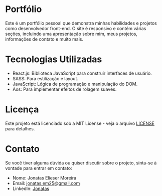 # Portfólio

Este é um portfólio pessoal que demonstra minhas habilidades e projetos como desenvolvedor front-end. O site é responsivo e contém várias seções, incluindo uma apresentação sobre mim, meus projetos, informações de contato e muito mais.

# Tecnologias Utilizadas

- React.js: Biblioteca JavaScript para construir interfaces de usuário.
- SASS: Para estilização e layout.
- JavaScript: Lógica de programação e manipulação do DOM.
- Aos: Para implementar efeitos de rolagem suaves.

# Licença

Este projeto está licenciado sob a MIT License - veja o arquivo [LICENSE](LICENSE) para detalhes.

# Contato

Se você tiver alguma dúvida ou quiser discutir sobre o projeto, sinta-se à vontade para entrar em contato:

- Nome: Jonatas Elieser Moreira
- Email: jonatas.em25@gmail.com
- LinkedIn: [Jonatas](https://www.linkedin.com/in/jonatas-elieser-moreira-948632270/)
